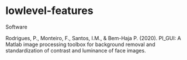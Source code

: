# lowlevel-features
Software

Rodrigues, P., Monteiro, F., Santos, I.M., &amp; Bem-Haja P. (2020). PI_GUI: A Matlab image processing toolbox for background removal and standardization of contrast and luminance of face images.
